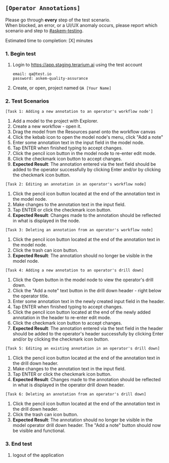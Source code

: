## `[Operator Annotations]`
Please go through __every__ step of the test scenario.\
When blocked, an error, or a UI/UX anomaly occurs, please report which scenario and step to [\#askem-testing](https://unchartedsoftware.slack.com/archives/C06FGLXB2CE).

Estimated time to completion: [X] minutes

### 1. Begin test 
1. Login to https://app.staging.terarium.ai using the test account
    ```
    email: qa@test.io
    password: askem-quality-assurance
    ```
2. Create, or open, project named `QA [Your Name]`

### 2. Test Scenarios

`[Task 1: Adding a new annotation to an operator's workflow node']`
1. Add a model to the project with Explorer.
2. Create a new workflow - open it.
3. Drag the model from the Resources panel onto the workflow canvas
4. Click the kebab icon to open the model node's menu, click "Add a note"
5. Enter some annotation text in the input field in the model node.
6. Tap ENTER when finished typing to accept changes.
7. Click the pencil icon button in the model node to re-enter edit mode.
8. Click the checkmark icon button to accept changes.
9. __Expected Result__: The annotation entered via the text field should be added to the operator successfully by clicking Enter and/or by clicking the checkmark icon button. 

`[Task 2: Editing an annotation in an operator's workflow node]`
1. Click the pencil icon button located at the end of the annotation text in the model node.
2. Make changes to the annotation text in the input field.
3. Tap ENTER or click the checkmark icon button.
4. __Expected Result__: Changes made to the annotation should be reflected in what is displayed in the node.

`[Task 3: Deleting an annotation from an operator's workflow node]`
1. Click the pencil icon button located at the end of the annotation text in the model node.
2. Click the trash can icon button.
3. __Expected Result__: The annotation should no longer be visible in the model node.

`[Task 4: Adding a new annotation to an operator's drill down]`
1. Click the Open button in the model node to view the operator's drill down.
2. Click the "Add a note" text button in the drill down header - right below the operator title.
3. Enter some annotation text in the newly created input field in the header.
4. Tap ENTER when finished typing to accept changes.
5. Click the pencil icon button located at the end of the newly added annotation in the header to re-enter edit mode.
6. Click the checkmark icon button to accept changes.
7. __Expected Result__: The annotation entered via the text field in the header should be added to the operator's header successfully by clicking Enter and/or by clicking the checkmark icon button.

`[Task 5: Editing an existing annotation in an operator's drill down]`
1. Click the pencil icon button located at the end of the annotation text in the drill down header.
2. Make changes to the annotation text in the input field.
3. Tap ENTER or click the checkmark icon button.
4. __Expected Result__: Changes made to the annotation should be reflected in what is displayed in the operator drill down header.

`[Task 6: Deleting an annotation from an operator's drill down]`
1. Click the pencil icon button located at the end of the annotation text in the drill down header.
2. Click the trash can icon button.
3. __Expected Result__: The annotation should no longer be visible in the model operator drill down header. The "Add a note" button should now be visible and functional.

### 3. End test
1. logout of the application 
